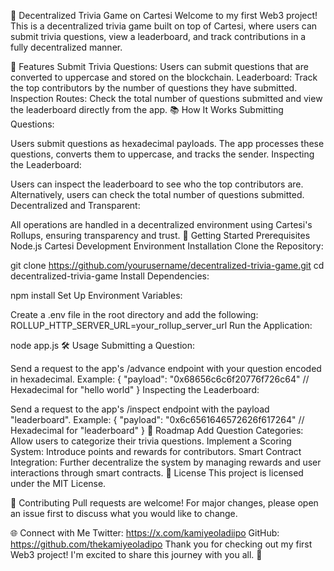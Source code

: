 🚀 Decentralized Trivia Game on Cartesi
Welcome to my first Web3 project! This is a decentralized trivia game built on top of Cartesi, where users can submit trivia questions, view a leaderboard, and track contributions in a fully decentralized manner.

🌟 Features
Submit Trivia Questions: Users can submit questions that are converted to uppercase and stored on the blockchain.
Leaderboard: Track the top contributors by the number of questions they have submitted.
Inspection Routes: Check the total number of questions submitted and view the leaderboard directly from the app.
📚 How It Works
Submitting Questions:

Users submit questions as hexadecimal payloads.
The app processes these questions, converts them to uppercase, and tracks the sender.
Inspecting the Leaderboard:

Users can inspect the leaderboard to see who the top contributors are.
Alternatively, users can check the total number of questions submitted.
Decentralized and Transparent:

All operations are handled in a decentralized environment using Cartesi's Rollups, ensuring transparency and trust.
🚀 Getting Started
Prerequisites
Node.js
Cartesi Development Environment
Installation
Clone the Repository:

git clone https://github.com/yourusername/decentralized-trivia-game.git
cd decentralized-trivia-game
Install Dependencies:

npm install
Set Up Environment Variables:

Create a .env file in the root directory and add the following:
ROLLUP_HTTP_SERVER_URL=your_rollup_server_url
Run the Application:

node app.js
🛠️ Usage
Submitting a Question:

Send a request to the app's /advance endpoint with your question encoded in hexadecimal.
Example:
{
  "payload": "0x68656c6c6f20776f726c64"  // Hexadecimal for "hello world"
}
Inspecting the Leaderboard:

Send a request to the app's /inspect endpoint with the payload "leaderboard".
Example:
{
  "payload": "0x6c6561646572626f617264"  // Hexadecimal for "leaderboard"
}
🎯 Roadmap
Add Question Categories: Allow users to categorize their trivia questions.
Implement a Scoring System: Introduce points and rewards for contributors.
Smart Contract Integration: Further decentralize the system by managing rewards and user interactions through smart contracts.
📄 License
This project is licensed under the MIT License.

📢 Contributing
Pull requests are welcome! For major changes, please open an issue first to discuss what you would like to change.

🌐 Connect with Me
Twitter: https://x.com/kamiyeoladiipo
GitHub: https://github.com/thekamiyeoladipo
Thank you for checking out my first Web3 project! I'm excited to share this journey with you all. 🚀

